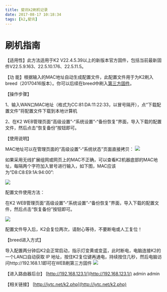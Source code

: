 ```yaml
---
title: 斐讯k2刷机记录
date: 2017-08-17 10:18:34
tags: [k2,斐讯]
---
```


# **刷机指南**

【适用性】此方法适用于K2 V22.4.5.39以上的新版本官方固件，包括当前最新固件V22.5.9.163、22.5.10.176、22.5.11.5。

【功 能】根据输入的MAC地址自动生成配置文件，此配置文件用于为K2刷入breed（20170416版本）。你可以后续在breed中刷入[第三方固件](http://pan.baidu.com/s/1geCr84N)。

【操作步骤】

1、输入WAN口MAC地址（格式为CC:81:DA:11:22:33，以冒号隔开），点“下载配置文件”将配置文件下载到本地计算机

2、在K2 WEB管理页面“高级设置”-“系统设置”-“备份恢复”界面，导入下载的配置文件，然后点击“恢复备份”按钮即可。

【使用说明】

MAC地址可以在管理页面的“高级设置”-“系统状态”页面直接拷贝：
![](http://iytc.net/img/br1.jpg)

如果采用无线扩展组网或网页上的MAC不正确，可以查看K2机器底部的MAC地址，每隔两个字符加入冒号进行输入，如下图，MAC应该为“D8:C8:E9:1A:94:00”:

![](http://iytc.net/img/br3.jpg)

配置文件使用方法：

在K2 WEB管理页面“高级设置”-“系统设置”-“备份恢复”界面，导入下载的配置文件，然后点击“恢复备份”按钮即可。

![](http://iytc.net/img/br2.jpg)

配置文件导入后，K2会复位两次，请耐心等待，不要断电或人工复位！

【breed进入方式】

导入配置两分钟后K2会正常启动，指示灯变黄或变蓝，此时断电，电脑连接K2的一个LAN口自动获取 IP 地址，按住K2复位键再通电，持续按住几秒，然后电脑访问http://192.168.1.1即可在WEB刷第三方固件
![](http://iytc.net/img/br4.jpg)

【进入路由器后台】
[http://192.168.123.1/](http://192.168.123.1/)
admin 
admin

【相关链接】
[http://iytc.net/k2.php](http://iytc.net/k2.php)

